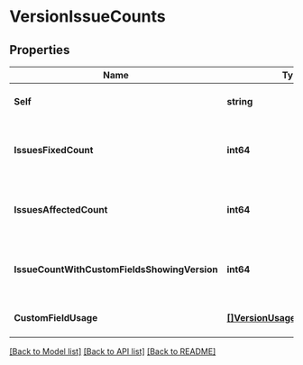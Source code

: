 # VersionIssueCounts

## Properties
Name | Type | Description | Notes
------------ | ------------- | ------------- | -------------
**Self** | **string** | The URL of these count details. | [optional] [default to null]
**IssuesFixedCount** | **int64** | Count of issues where the &#x60;fixVersion&#x60; is set to the version. | [optional] [default to null]
**IssuesAffectedCount** | **int64** | Count of issues where the &#x60;affectedVersion&#x60; is set to the version. | [optional] [default to null]
**IssueCountWithCustomFieldsShowingVersion** | **int64** | Count of issues where a version custom field is set to the version. | [optional] [default to null]
**CustomFieldUsage** | [**[]VersionUsageInCustomField**](VersionUsageInCustomField.md) | List of custom fields using the version. | [optional] [default to null]

[[Back to Model list]](../README.md#documentation-for-models) [[Back to API list]](../README.md#documentation-for-api-endpoints) [[Back to README]](../README.md)

